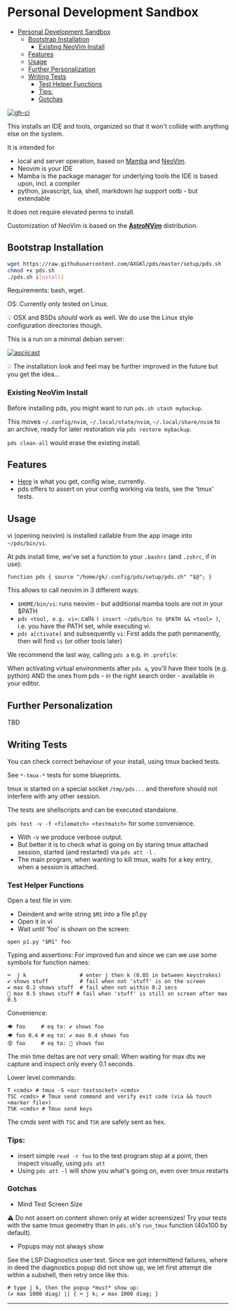 # Personal Development Sandbox

<!--toc:start-->
- [Personal Development Sandbox](#personal-development-sandbox)
  - [Bootstrap Installation](#bootstrap-installation)
    - [Existing NeoVim Install](#existing-neovim-install)
  - [Features](#features)
  - [Usage](#usage)
  - [Further Personalization](#further-personalization)
  - [Writing Tests](#writing-tests)
    - [Test Helper Functions](#test-helper-functions)
    - [Tips:](#tips)
    - [Gotchas](#gotchas)
<!--toc:end-->

[![gh-ci][gh-ci-img]][gh-ci]

[gh-ci]: https://github.com/AXGKl/pds/actions/workflows/main.yml
[gh-ci-img]: https://github.com/AXGKl/pds/actions/workflows/main.yml/badge.svg

This installs an IDE and tools, organized so that it won't collide with anything else on the system.


It is intended for

- local and server operation, based on [Mamba][mamba] and [NeoVim][neovim].
- Neovim is your IDE
- Mamba is the package manager for underlying tools the IDE is based upon, incl. a compiler
- python, javascript, lua, shell, markdown lsp support ootb - but extendable

It does not require elevated perms to install.

Customization of NeoVim is based on the **[AstroNVim][astronvim]** distribution.

## Bootstrap Installation

```bash
wget https://raw.githubusercontent.com/AXGKl/pds/master/setup/pds.sh
chmod +x pds.sh
./pds.sh i[nstall]
```

Requirements: bash, wget.

OS: Currently only tested on Linux.

💡 OSX and BSDs *should* work as well. We do use the Linux style configuration directories though.


This is a run on a minimal debian server:

[![asciicast](https://asciinema.org/a/QObqodPheKWM7A7fUzkveDvzr.svg)](https://asciinema.org/a/QObqodPheKWM7A7fUzkveDvzr)

💡 The installation look and feel may be further improved in the future but you get the idea...

### Existing NeoVim Install

Before installing pds, you might want to run `pds.sh stash mybackup`.

This moves `~/.config/nvim`, `~/.local/state/nvim`, `~/.local/share/nvim` to an archive, ready for
later restoration via `pds restore mybackup`.

`pds clean-all` would erase the existing install.

## Features

- [Here](./setup/astro/README.md) is what you get, config wise, currently.
- pds offers to assert on your config working via tests, see the 'tmux' tests.



## Usage

vi (opening neovim) is installed callable from the app image into `~/pds/bin/vi`.

At pds install time, we've set a function to your `.bashrc` (and `.zshrc`, if in use):

    function pds { source "/home/gk/.config/pds/setup/pds.sh" "$@"; }

This allows to call neovim in 3 different ways:

- `$HOME/bin/vi`: runs neovim - but additional mamba tools are not in your $PATH
- `pds <tool, e.g. vi>`: calls `( insert ~/pds/bin to $PATH && <tool> )`, i.e. you have
  the PATH set, while executing vi.
- `pds a[ctivate]` and subsequently `vi`: First adds the path permanently, then will find
  `vi` (or other tools later)

We recommend the last way, calling `pds a` e.g. in `.profile`:

When activating virtual environments after `pds a`, you'll have their tools (e.g. python)
AND the ones from pds - in the right search order - available in your editor.



## Further Personalization

TBD


## Writing Tests

You can check correct behaviour of your install, using tmux backed tests.

See `*-tmux-*` tests for some blueprints.

tmux is started on a special socket `/tmp/pds...` and therefore should not interfere with
any other session.

The tests are shellscripts and can be executed standalone.

`pds test -v -f <filematch> <testmatch>` for some convenience. 

- With -v we produce verbose output.
- But better it is to check what is going on by staring tmux attached session, started (and restarted) via  `pds att -l` .
- The main program, when wanting to kill tmux, waits for a key entry, when a session is
  attached.


### Test Helper Functions

Open a test file in vim:

- Deindent and write string `$M1` into a file p1.py
- Open it in vi
- Wait until 'foo' is shown on the screen:

```
open p1.py "$M1" foo   
```

Typing and assertions: For improved fun and since we can we use some symbols for function names:

```
⌨️  j k                 # enter j then k (0.05 in between keystrokes)
✔️ shows stuff          # fail when not 'stuff' is on the screen
✔️ max 0.2 shows stuff  # fail when not within 0.2 secs
🚫 max 0.5 shows stuff # fail when 'stuff' is still on screen after max 0.5
```

Convenience:

```
👁️ foo     # eq to: ✔️ shows foo  
👁️ foo 0.4 # eq to: ✔️ max 0.4 shows foo  
😵 foo     # eq to: 🚫 shows foo 
```


The min time deltas are not very small: When waiting for max dts we capture and inspect only every 0.1 seconds.

Lower level commands:

```
T <cmds> # tmux -S <our testsocket> <cmds>
TSC <cmds> # Tmux send command and verify exit code (via && touch <marker file>)
TSK <cmds> # Tmux send keys
```

The cmds sent with `TSC` and `TSK` are safely sent as hex.


### Tips:

- insert simple `read -r foo` to the test program stop at a point, then inspect visually, using `pds att`
- Using `pds att -l` will show you what's going on, even over tmux restarts

### Gotchas

- Mind Test Screen Size

⚠️ Do not assert on content shown only at wider screensizes! Try your tests with the same
tmux geometry than in `pds.sh`'s `run_tmux` function (40x100 by default).

- Popups may not always show

See the LSP Diagnostics user test. Since we got intermittend failures, where in deed the
diagnostics popup did not show up, we let first attempt die within a subshell, then retry once like this:

```
# type j k, then the popup *must* show up:
(✔️ max 1000 diag) || { ⌨️ j k; ✔️ max 1000 diag; }
```

---

[astronvim]: https://astronvim.github.io/
[mamba]:  https://github.com/mamba-org/mamba
[neovim]: https://neovim.io
[pde]: https://www.youtube.com/watch?v=IK_-C0GXfjo
